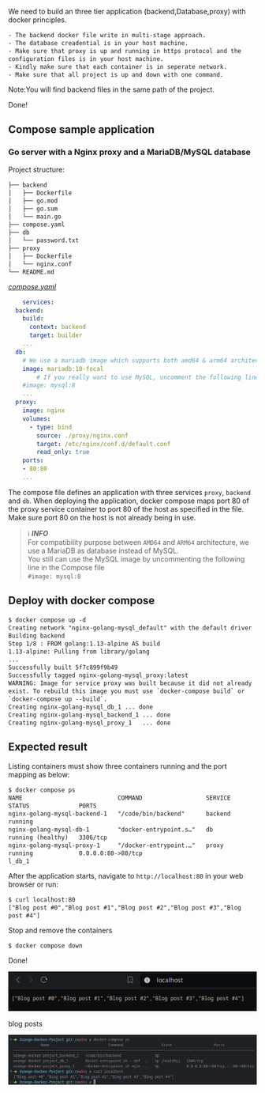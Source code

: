 We need to build an three tier application (backend,Database,proxy) with docker principles.

    - The backend docker file write in multi-stage approach.
    - The database creadential is in your host machine.
    - Make sure that proxy is up and running in https protocol and the configuration files is in your host machine.
    - Kindly make sure that each container is in seperate network.
    - Make sure that all project is up and down with one command.

Note:You will find backend files in the same path of the project.

Done!

## Compose sample application

### Go server with a Nginx proxy and a MariaDB/MySQL database

Project structure:

```
├── backend
│   ├── Dockerfile
│   ├── go.mod
│   ├── go.sum
│   └── main.go
├── compose.yaml
├── db
│   └── password.txt
├── proxy
│   ├── Dockerfile
│   └── nginx.conf
└── README.md
```

[_compose.yaml_](compose.yaml)

```yaml
	services:
  backend:
    build:
      context: backend
      target: builder
    ...
  db:
    # We use a mariadb image which supports both amd64 & arm64 architecture
    image: mariadb:10-focal
	    # If you really want to use MySQL, uncomment the following line
    #image: mysql:8
    ...
  proxy:
    image: nginx
    volumes:
      - type: bind
        source: ./proxy/nginx.conf
        target: /etc/nginx/conf.d/default.conf
        read_only: true
    ports:
    - 80:80
    ...
```

The compose file defines an application with three services `proxy`, `backend` and `db`.
When deploying the application, docker compose maps port 80 of the proxy service container to port 80 of the host as specified in the file.
Make sure port 80 on the host is not already being in use.

> ℹ️ **_INFO_**  
> For compatibility purpose between `AMD64` and `ARM64` architecture, we use a MariaDB as database instead of MySQL.  
> You still can use the MySQL image by uncommenting the following line in the Compose file  
> `#image: mysql:8`

## Deploy with docker compose

```shell
$ docker compose up -d
Creating network "nginx-golang-mysql_default" with the default driver
Building backend
Step 1/8 : FROM golang:1.13-alpine AS build
1.13-alpine: Pulling from library/golang
...
Successfully built 5f7c899f9b49
Successfully tagged nginx-golang-mysql_proxy:latest
WARNING: Image for service proxy was built because it did not already exist. To rebuild this image you must use `docker-compose build` or `docker-compose up --build`.
Creating nginx-golang-mysql_db_1 ... done
Creating nginx-golang-mysql_backend_1 ... done
Creating nginx-golang-mysql_proxy_1   ... done
```

## Expected result

Listing containers must show three containers running and the port mapping as below:

```shell
$ docker compose ps
NAME                           COMMAND                  SERVICE             STATUS              PORTS
nginx-golang-mysql-backend-1   "/code/bin/backend"      backend             running
nginx-golang-mysql-db-1        "docker-entrypoint.s…"   db                  running (healthy)   3306/tcp
nginx-golang-mysql-proxy-1     "/docker-entrypoint.…"   proxy               running             0.0.0.0:80->80/tcp
l_db_1
```

After the application starts, navigate to `http://localhost:80` in your web browser or run:

```shell
$ curl localhost:80
["Blog post #0","Blog post #1","Blog post #2","Blog post #3","Blog post #4"]
```

Stop and remove the containers

```shell
$ docker compose down
```

Done!

![alt text](attachments/image.png)

blog posts

![alt text](/attachments/image2.png)
